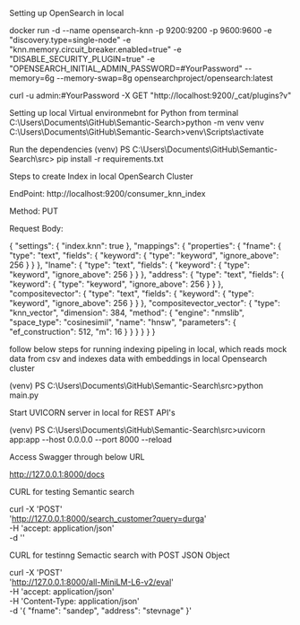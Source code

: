 Setting up OpenSearch in local


docker run -d --name opensearch-knn -p 9200:9200 -p 9600:9600 -e "discovery.type=single-node" -e "knn.memory.circuit_breaker.enabled=true" -e "DISABLE_SECURITY_PLUGIN=true" -e "OPENSEARCH_INITIAL_ADMIN_PASSWORD=#YourPassword" --memory=6g --memory-swap=8g opensearchproject/opensearch:latest

curl -u admin:#YourPassword -X GET "http://localhost:9200/_cat/plugins?v"

Setting up local Virtual environmebnt for Python from terminal
C:\Users\Documents\GitHub\Semantic-Search>python -m venv venv
C:\Users\Documents\GitHub\Semantic-Search>venv\Scripts\activate 

Run the dependencies
(venv) PS C:\Users\Documents\GitHub\Semantic-Search\src> pip install -r requirements.txt


Steps to create Index in local OpenSearch Cluster

EndPoint: http://localhost:9200/consumer_knn_index

Method: PUT

Request Body:

{
  "settings": {
    "index.knn": true
  },
  "mappings": {
    "properties": {
      "fname": {
        "type": "text",
        "fields": {
          "keyword": {
            "type": "keyword",
            "ignore_above": 256
          }
        }
      },
      "lname": {
        "type": "text",
        "fields": {
          "keyword": {
            "type": "keyword",
            "ignore_above": 256
          }
        }
      },
      "address": {
        "type": "text",
        "fields": {
          "keyword": {
            "type": "keyword",
            "ignore_above": 256
          }
        }
      },
      "compositevector": {
        "type": "text",
        "fields": {
          "keyword": {
            "type": "keyword",
            "ignore_above": 256
          }
        }
      },
      "compositevector_vector": {
        "type": "knn_vector",
        "dimension": 384,
        "method": {
          "engine": "nmslib",
          "space_type": "cosinesimil",
          "name": "hnsw",
          "parameters": {
            "ef_construction": 512,
            "m": 16
          }
        }
      }
    }
  }
}

follow below steps for running indexing pipeling in local, which reads mock data from csv and indexes data with embeddings in local Opensearch cluster

(venv) PS C:\Users\Documents\GitHub\Semantic-Search\src>python main.py


Start UVICORN server in local for REST API's

(venv) PS C:\Users\Documents\GitHub\Semantic-Search\src>uvicorn app:app --host 0.0.0.0 --port 8000 --reload

Access Swagger through below URL

http://127.0.0.1:8000/docs

CURL for testing Semantic search

curl -X 'POST' \
  'http://127.0.0.1:8000/search_customer?query=durga' \
  -H 'accept: application/json' \
  -d ''

CURL for testinng Semactic search with POST JSON Object

curl -X 'POST' \
  'http://127.0.0.1:8000/all-MiniLM-L6-v2/eval' \
  -H 'accept: application/json' \
  -H 'Content-Type: application/json' \
  -d '{
  "fname": "sandep",
  "address": "stevnage"
}'
